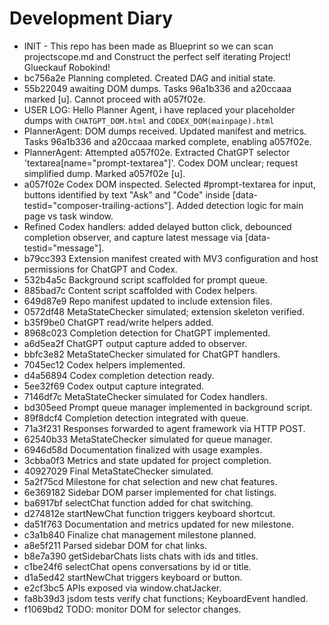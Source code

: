 # Development Diary

- INIT - This repo has been made as Blueprint so we can scan projectscope.md and Construct the perfect self iterating Project! Glueckauf Robokind!
- bc756a2e Planning completed. Created DAG and initial state.
- 55b22049 awaiting DOM dumps. Tasks 96a1b336 and a20ccaaa marked [u]. Cannot proceed with a057f02e.
- USER LOG: Hello Planner Agent, i have replaced your placeholder dumps with `CHATGPT_DOM.html` and `CODEX_DOM(mainpage).html`
- PlannerAgent: DOM dumps received. Updated manifest and metrics. Tasks 96a1b336 and a20ccaaa marked complete, enabling a057f02e.
- PlannerAgent: Attempted a057f02e. Extracted ChatGPT selector 'textarea[name="prompt-textarea"]'. Codex DOM unclear; request simplified dump. Marked a057f02e [u].
- a057f02e Codex DOM inspected. Selected #prompt-textarea for input, buttons identified by text "Ask" and "Code" inside [data-testid="composer-trailing-actions"]. Added detection logic for main page vs task window.
- Refined Codex handlers: added delayed button click, debounced completion observer, and capture latest message via [data-testid="message"].
- b79cc393 Extension manifest created with MV3 configuration and host permissions for ChatGPT and Codex.
- 532b4a5c Background script scaffolded for prompt queue.
- 885bad7c Content script scaffolded with Codex helpers.
- 649d87e9 Repo manifest updated to include extension files.
- 0572df48 MetaStateChecker simulated; extension skeleton verified.
- b35f9be0 ChatGPT read/write helpers added.
- 8968c023 Completion detection for ChatGPT implemented.
- a6d5ea2f ChatGPT output capture added to observer.
- bbfc3e82 MetaStateChecker simulated for ChatGPT handlers.
- 7045ec12 Codex helpers implemented.
- d4a56894 Codex completion detection ready.
- 5ee32f69 Codex output capture integrated.
- 7146df7c MetaStateChecker simulated for Codex handlers.
- bd305eed Prompt queue manager implemented in background script.
- 89f8dcf4 Completion detection integrated with queue.
- 71a3f231 Responses forwarded to agent framework via HTTP POST.
- 62540b33 MetaStateChecker simulated for queue manager.
- 6946d58d Documentation finalized with usage examples.
- 3cbba0f3 Metrics and state updated for project completion.
- 40927029 Final MetaStateChecker simulated.
- 5a2f75cd Milestone for chat selection and new chat features.
- 6e369182 Sidebar DOM parser implemented for chat listings.
- ba6917bf selectChat function added for chat switching.
- d274812e startNewChat function triggers keyboard shortcut.
- da51f763 Documentation and metrics updated for new milestone.
- c3a1b840 Finalize chat management milestone planned.
- a8e5f211 Parsed sidebar DOM for chat links.
- b8e7a390 getSidebarChats lists chats with ids and titles.
- c1be24f6 selectChat opens conversations by id or title.
- d1a5ed42 startNewChat triggers keyboard or button.
- e2cf3bc5 APIs exposed via window.chatJacker.
- fa8b39d3 jsdom tests verify chat functions; KeyboardEvent handled.
- f1069bd2 TODO: monitor DOM for selector changes.
